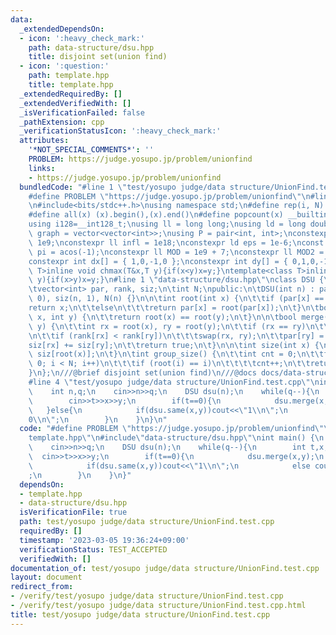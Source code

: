 ```yaml
---
data:
  _extendedDependsOn:
  - icon: ':heavy_check_mark:'
    path: data-structure/dsu.hpp
    title: disjoint set(union find)
  - icon: ':question:'
    path: template.hpp
    title: template.hpp
  _extendedRequiredBy: []
  _extendedVerifiedWith: []
  _isVerificationFailed: false
  _pathExtension: cpp
  _verificationStatusIcon: ':heavy_check_mark:'
  attributes:
    '*NOT_SPECIAL_COMMENTS*': ''
    PROBLEM: https://judge.yosupo.jp/problem/unionfind
    links:
    - https://judge.yosupo.jp/problem/unionfind
  bundledCode: "#line 1 \"test/yosupo judge/data structure/UnionFind.test.cpp\"\n\
    #define PROBLEM \"https://judge.yosupo.jp/problem/unionfind\"\n#line 2 \"template.hpp\"\
    \n#include<bits/stdc++.h>\nusing namespace std;\n#define rep(i, N)  for(int i=0;i<(N);i++)\n\
    #define all(x) (x).begin(),(x).end()\n#define popcount(x) __builtin_popcount(x)\n\
    using i128=__int128_t;\nusing ll = long long;\nusing ld = long double;\nusing\
    \ graph = vector<vector<int>>;\nusing P = pair<int, int>;\nconstexpr int inf =\
    \ 1e9;\nconstexpr ll infl = 1e18;\nconstexpr ld eps = 1e-6;\nconst long double\
    \ pi = acos(-1);\nconstexpr ll MOD = 1e9 + 7;\nconstexpr ll MOD2 = 998244353;\n\
    constexpr int dx[] = { 1,0,-1,0 };\nconstexpr int dy[] = { 0,1,0,-1 };\ntemplate<class\
    \ T>inline void chmax(T&x,T y){if(x<y)x=y;}\ntemplate<class T>inline void chmin(T&x,T\
    \ y){if(x>y)x=y;}\n#line 1 \"data-structure/dsu.hpp\"\nclass DSU {\nprivate:\n\
    \tvector<int> par, rank, siz;\n\tint N;\npublic:\n\tDSU(int n) : par(n, -1), rank(n,\
    \ 0), siz(n, 1), N(n) {}\n\n\tint root(int x) {\n\t\tif (par[x] == -1)\n\t\t\t\
    return x;\n\t\telse\n\t\t\treturn par[x] = root(par[x]);\n\t}\n\tbool same(int\
    \ x, int y) {\n\t\treturn root(x) == root(y);\n\t}\n\n\tbool merge(int x, int\
    \ y) {\n\t\tint rx = root(x), ry = root(y);\n\t\tif (rx == ry)\n\t\t\treturn false;\n\
    \n\t\tif (rank[rx] < rank[ry])\n\t\t\tswap(rx, ry);\n\t\tpar[ry] = rx;\n\n\t\t\
    siz[rx] += siz[ry];\n\t\treturn true;\n\t}\n\n\tint size(int x) {\n\t\treturn\
    \ siz[root(x)];\n\t}\n\tint group_size() {\n\t\tint cnt = 0;\n\t\tfor (int i =\
    \ 0; i < N; i++)\n\t\t\tif (root(i) == i)\n\t\t\t\tcnt++;\n\t\treturn cnt;\n\t\
    }\n};\n///@brief disjoint set(union find)\n///@docs docs/data-structure/dsu.md\n\
    #line 4 \"test/yosupo judge/data structure/UnionFind.test.cpp\"\nint main() {\n\
    \    int n,q;\n    cin>>n>>q;\n    DSU dsu(n);\n    while(q--){\n        int t,x,y;\n\
    \        cin>>t>>x>>y;\n        if(t==0){\n            dsu.merge(x,y);\n     \
    \   }else{\n            if(dsu.same(x,y))cout<<\"1\\n\";\n            else cout<<\"\
    0\\n\";\n        }\n    }\n}\n"
  code: "#define PROBLEM \"https://judge.yosupo.jp/problem/unionfind\"\n#include\"\
    template.hpp\"\n#include\"data-structure/dsu.hpp\"\nint main() {\n    int n,q;\n\
    \    cin>>n>>q;\n    DSU dsu(n);\n    while(q--){\n        int t,x,y;\n      \
    \  cin>>t>>x>>y;\n        if(t==0){\n            dsu.merge(x,y);\n        }else{\n\
    \            if(dsu.same(x,y))cout<<\"1\\n\";\n            else cout<<\"0\\n\"\
    ;\n        }\n    }\n}"
  dependsOn:
  - template.hpp
  - data-structure/dsu.hpp
  isVerificationFile: true
  path: test/yosupo judge/data structure/UnionFind.test.cpp
  requiredBy: []
  timestamp: '2023-03-05 19:36:24+09:00'
  verificationStatus: TEST_ACCEPTED
  verifiedWith: []
documentation_of: test/yosupo judge/data structure/UnionFind.test.cpp
layout: document
redirect_from:
- /verify/test/yosupo judge/data structure/UnionFind.test.cpp
- /verify/test/yosupo judge/data structure/UnionFind.test.cpp.html
title: test/yosupo judge/data structure/UnionFind.test.cpp
---
```

